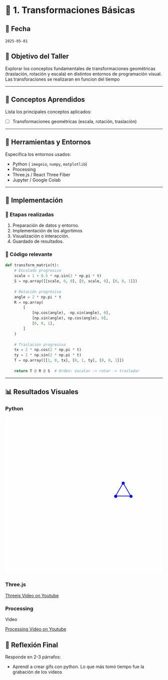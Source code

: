 # 🧪 1. Transformaciones Básicas

## 📅 Fecha
`2025-05-01` 


## 🎯 Objetivo del Taller

Explorar los conceptos fundamentales de transformaciones geométricas (traslación, rotación y escala) en distintos entornos de programación visual. Las transforaciones se realizaran en funcion del tiempo

---

## 🧠 Conceptos Aprendidos

Lista los principales conceptos aplicados:

- [ ] Transformaciones geométricas (escala, rotación, traslación)

---

## 🔧 Herramientas y Entornos

Especifica los entornos usados:

- Python ( `imegeio`, `numpy`, `matplotlib`)
- Processing
- Three.js / React Three Fiber
- Jupyter / Google Colab

---

## 🧪 Implementación

### 🔹 Etapas realizadas
1. Preparación de datos y entorno.
2. Implementación de los algortimos
3. Visualización o interacción.
4. Guardado de resultados.

### 🔹 Código relevante


```python
def transform_matrix(t):
    # Escalado progresivo
    scale = 1 + 0.5 * np.sin(2 * np.pi * t)
    S = np.array([[scale, 0, 0], [0, scale, 0], [0, 0, 1]])

    # Rotación progresiva
    angle = 2 * np.pi * t
    R = np.array(
        [
            [np.cos(angle), -np.sin(angle), 0],
            [np.sin(angle), np.cos(angle), 0],
            [0, 0, 1],
        ]
    )

    # Traslación progresiva
    tx = 2 * np.cos(2 * np.pi * t)
    ty = 2 * np.sin(2 * np.pi * t)
    T = np.array([[1, 0, tx], [0, 1, ty], [0, 0, 1]])

    return T @ R @ S  # Orden: escalar -> rotar -> trasladar
```

---

## 📊 Resultados Visuales

### Python
![transformacion_basica_python](resultados/transformacion_basica_python.gif)

### Three.js

[Threejs Video on Youtube]()

### Processing

Video

[Processing Video on Youtube]()


## 💬 Reflexión Final

Responde en 2-3 párrafos:

- Aprendí a crear gifs con python. Lo que más tomó tiempo fue la grabación de los videos
